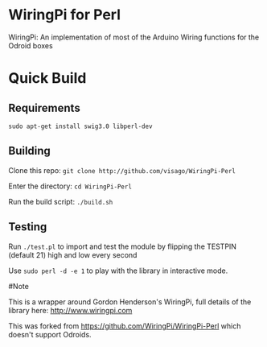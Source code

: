# WiringPi for Perl

WiringPi: An implementation of most of the Arduino Wiring functions for the Odroid
boxes 

# Quick Build

## Requirements

```
sudo apt-get install swig3.0 libperl-dev
```

## Building

Clone this repo: `git clone http://github.com/visago/WiringPi-Perl`

Enter the directory: `cd WiringPi-Perl`

Run the build script: `./build.sh`

## Testing

Run `./test.pl` to import and test the module by flipping the TESTPIN (default 21) high and low every second

Use `sudo perl -d -e 1` to play with the library in interactive mode.

#Note

This is a wrapper around Gordon Henderson's WiringPi, full details of the library here: http://www.wiringpi.com

This was forked from https://github.com/WiringPi/WiringPi-Perl which doesn't support Odroids.

